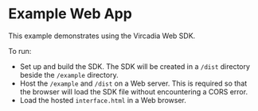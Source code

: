 # Example Web App

This example demonstrates using the Vircadia Web SDK.

To run:
- Set up and build the SDK. The SDK will be created in a `/dist` directory beside the `/example` directory.
- Host the `/example` and `/dist` on a Web server. This is required so that the browser will load the SDK file without
  encountering a CORS error.
- Load the hosted `interface.html` in a Web browser.

